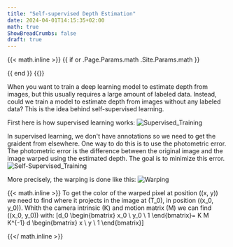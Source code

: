 ```yaml
---
title: "Self-supervised Depth Estimation"
date: 2024-04-01T14:15:35+02:00
math: true
ShowBreadCrumbs: false
draft: true
---
```


{{< math.inline >}}
{{ if or .Page.Params.math .Site.Params.math }}

<!-- KaTeX -->
<link rel="stylesheet" href="https://cdn.jsdelivr.net/npm/katex@0.11.1/dist/katex.min.css" integrity="sha384-zB1R0rpPzHqg7Kpt0Aljp8JPLqbXI3bhnPWROx27a9N0Ll6ZP/+DiW/UqRcLbRjq" crossorigin="anonymous">
<script defer src="https://cdn.jsdelivr.net/npm/katex@0.11.1/dist/katex.min.js" integrity="sha384-y23I5Q6l+B6vatafAwxRu/0oK/79VlbSz7Q9aiSZUvyWYIYsd+qj+o24G5ZU2zJz" crossorigin="anonymous"></script>
<script defer src="https://cdn.jsdelivr.net/npm/katex@0.11.1/dist/contrib/auto-render.min.js" integrity="sha384-kWPLUVMOks5AQFrykwIup5lo0m3iMkkHrD0uJ4H5cjeGihAutqP0yW0J6dpFiVkI" crossorigin="anonymous" onload="renderMathInElement(document.body);"></script>
{{ end }}
{{</ math.inline >}}

<!-- 
Block math:

$$
 \varphi = 1+\frac{1} {1+\frac{1} {1+\frac{1} {1+\cdots} } }
$$ -->

When you want to train a deep learning model to estimate depth from images, but this usually requires a large amount of labeled data. Instead, could we train a model to estimate depth from images without any labeled data? This is the idea behind self-supervised learning.


First here is how supervised learning works:
![Supervised_Training](/supervised.svg)

In supervised learning, we don't have annotations so we need to get the graident from elsewhere. One way to do this is to use the photometric error. The photometric error is the difference between the original image and the image warped using the estimated depth. The goal is to minimize this error.
![Self-Supervised_Training](/ssl.svg)

More precisely, the warping is done like this:
![Warping](/warping.svg)

{{< math.inline >}}
To get the color of the warped pixel at position \((x, y)\) we need to find where it projects in the image at \(T_0\), in position \((x_0, y_0)\).
Whith the camera intrinsic \(K\) and motion matrix \(M\) we can find \((x_0, y_0)\) with:
  \[d_0 \begin{bmatrix}
           x_0 \\
           y_0 \\
           1
         \end{bmatrix}= K M K^{-1} d \begin{bmatrix}
           x \\
           y \\
           1
            \end{bmatrix}\]


{{</ math.inline >}}
